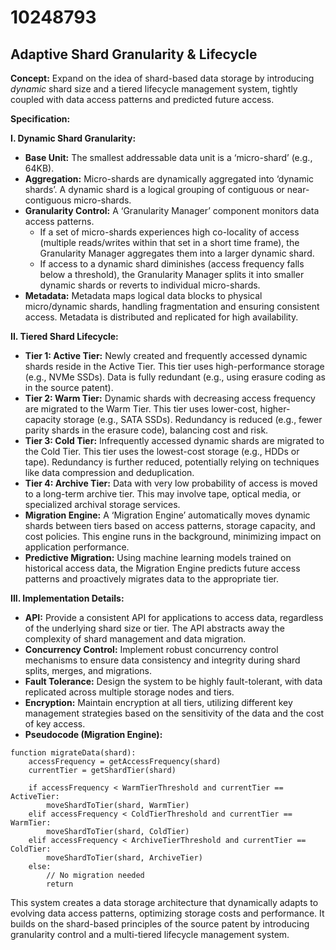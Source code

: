 # 10248793

## Adaptive Shard Granularity & Lifecycle

**Concept:** Expand on the idea of shard-based data storage by introducing *dynamic* shard size and a tiered lifecycle management system, tightly coupled with data access patterns and predicted future access.

**Specification:**

**I. Dynamic Shard Granularity:**

*   **Base Unit:** The smallest addressable data unit is a ‘micro-shard’ (e.g., 64KB).
*   **Aggregation:** Micro-shards are dynamically aggregated into ‘dynamic shards’.  A dynamic shard is a logical grouping of contiguous or near-contiguous micro-shards.
*   **Granularity Control:** A ‘Granularity Manager’ component monitors data access patterns. 
    *   If a set of micro-shards experiences high co-locality of access (multiple reads/writes within that set in a short time frame), the Granularity Manager aggregates them into a larger dynamic shard.
    *   If access to a dynamic shard diminishes (access frequency falls below a threshold), the Granularity Manager splits it into smaller dynamic shards or reverts to individual micro-shards.
*   **Metadata:** Metadata maps logical data blocks to physical micro/dynamic shards, handling fragmentation and ensuring consistent access.  Metadata is distributed and replicated for high availability.

**II. Tiered Shard Lifecycle:**

*   **Tier 1: Active Tier:** Newly created and frequently accessed dynamic shards reside in the Active Tier.  This tier uses high-performance storage (e.g., NVMe SSDs).  Data is fully redundant (e.g., using erasure coding as in the source patent).
*   **Tier 2: Warm Tier:** Dynamic shards with decreasing access frequency are migrated to the Warm Tier. This tier uses lower-cost, higher-capacity storage (e.g., SATA SSDs). Redundancy is reduced (e.g., fewer parity shards in the erasure code), balancing cost and risk.
*   **Tier 3: Cold Tier:** Infrequently accessed dynamic shards are migrated to the Cold Tier.  This tier uses the lowest-cost storage (e.g., HDDs or tape). Redundancy is further reduced, potentially relying on techniques like data compression and deduplication. 
*   **Tier 4: Archive Tier:** Data with very low probability of access is moved to a long-term archive tier. This may involve tape, optical media, or specialized archival storage services.
*   **Migration Engine:** A ‘Migration Engine’ automatically moves dynamic shards between tiers based on access patterns, storage capacity, and cost policies. This engine runs in the background, minimizing impact on application performance.
*   **Predictive Migration:** Using machine learning models trained on historical access data, the Migration Engine predicts future access patterns and proactively migrates data to the appropriate tier.

**III.  Implementation Details:**

*   **API:** Provide a consistent API for applications to access data, regardless of the underlying shard size or tier. The API abstracts away the complexity of shard management and data migration.
*   **Concurrency Control:** Implement robust concurrency control mechanisms to ensure data consistency and integrity during shard splits, merges, and migrations.
*   **Fault Tolerance:** Design the system to be highly fault-tolerant, with data replicated across multiple storage nodes and tiers.
*   **Encryption:**  Maintain encryption at all tiers, utilizing different key management strategies based on the sensitivity of the data and the cost of key access.
*   **Pseudocode (Migration Engine):**

```
function migrateData(shard):
    accessFrequency = getAccessFrequency(shard)
    currentTier = getShardTier(shard)

    if accessFrequency < WarmTierThreshold and currentTier == ActiveTier:
        moveShardToTier(shard, WarmTier)
    elif accessFrequency < ColdTierThreshold and currentTier == WarmTier:
        moveShardToTier(shard, ColdTier)
    elif accessFrequency < ArchiveTierThreshold and currentTier == ColdTier:
        moveShardToTier(shard, ArchiveTier)
    else:
        // No migration needed
        return
```

This system creates a data storage architecture that dynamically adapts to evolving data access patterns, optimizing storage costs and performance. It builds on the shard-based principles of the source patent by introducing granularity control and a multi-tiered lifecycle management system.